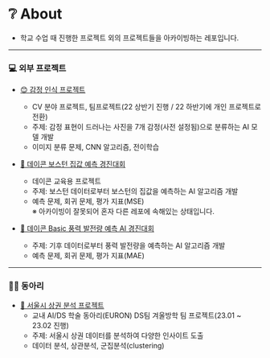 # **❔ About**
- 학교 수업 때 진행한 프로젝트 외의 프로젝트들을 아카이빙하는 레포입니다.

----------------------------------------------------------------------------------------------------
### **💻 외부 프로젝트**
- [😊 감정 인식 프로젝트](https://github.com/chasubeen/Projects/tree/main/FacialExpression)
  - CV 분야 프로젝트, 팀프로젝트(22 상반기 진행 / 22 하반기에 개인 프로젝트로 전환)
  - 주제: 감정 표현이 드러나는 사진을 7개 감정(사전 설정됨)으로 분류하는 AI 모델 개발
  - 이미지 분류 문제, CNN 알고리즘, 전이학습

- [🏡 데이콘 보스턴 집값 예측 경진대회](https://github.com/chasubeen/python_selfstudy/tree/master/dacon/exercise/boston)
  - 데이콘 교육용 프로젝트
  - 주제: 보스턴 데이터로부터 보스턴의 집값을 예측하는 AI 알고리즘 개발
  - 예측 문제, 회귀 문제, 평가 지표(MSE)  
  ※ 아카이빙이 잘못되어 혼자 다른 레포에 속해있는 상태입니다.
  
- [🎡 데이콘 Basic 풍력 발전량 예측 AI 경진대회](https://github.com/chasubeen/Projects/tree/main/dacon/contest/basic/wind)
  - 주제: 기후 데이터로부터 풍력 발전량을 예측하는 AI 알고리즘 개발
  - 예측 문제, 회귀 문제, 평가 지표(MAE)

----------------------------------------------------------------------------------------------------
### **🙋‍♀️ 동아리**
- [🥣 서울시 상권 분석 프로젝트](https://github.com/chasubeen/Projects/tree/main/Commercial)
  - 교내 AI/DS 학술 동아리(EURON) DS팀 겨울방학 팀 프로젝트(23.01 ~ 23.02 진행)
  - 주제: 서울시 상권 데이터를 분석하여 다양한 인사이트 도출
  - 데이터 분석, 상관분석, 군집분석(clustering)
